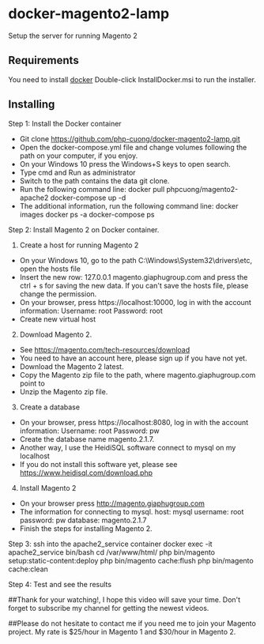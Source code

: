 # docker-magento2-lamp
Setup the server for running Magento 2

## Requirements
You need to install [docker](https://store.docker.com/editions/community/docker-ce-desktop-windows)
Double-click InstallDocker.msi to run the installer.

## Installing

Step 1: Install the Docker container

- Git clone https://github.com/php-cuong/docker-magento2-lamp.git
- Open the docker-compose.yml file and change volumes following the path on your computer, if you enjoy.
- On your Windows 10 press the Windows+S keys to open search.
- Type cmd and Run as administrator
- Switch to the path contains the data git clone.
- Run the following command line:
  docker pull phpcuong/magento2-apache2
  docker-compose up -d
- The additional information, run the following command line:
  docker images
  docker ps -a
  docker-compose ps

Step 2: Install Magento 2 on Docker container.

1. Create a host for running Magento 2

- On your Windows 10, go to the path C:\Windows\System32\drivers\etc, open the hosts file
- Insert the new row: 127.0.0.1 magento.giaphugroup.com and press the ctrl + s for saving the new data. If you can't save the hosts file, please change the permission.
- On your browser, press https://localhost:10000, log in with the account information: 
Username: root
Password: root
- Create new virtual host

2. Download Magento 2.

- See https://magento.com/tech-resources/download
- You need to have an account here, please sign up if you have not yet.
- Download the Magento 2 latest.
- Copy the Magento zip file to the path, where magento.giaphugroup.com point to
- Unzip the Magento zip file.

3. Create a database
- On your browser, press https://localhost:8080, log in with the account information: 
Username: root
Password: pw
- Create the database name magento.2.1.7.
- Another way, I use the HeidiSQL software connect to mysql on my localhost
- If you do not install this software yet, please see https://www.heidisql.com/download.php

4. Install Magento 2
- On your browser press http://magento.giaphugroup.com
- The information for connecting to mysql.
host: mysql
username: root
password: pw
database: magento.2.1.7
- Finish the steps for installing Magento 2.

Step 3: ssh into the apache2_service container
docker exec -it apache2_service bin/bash
cd /var/www/html/
php bin/magento setup:static-content:deploy
php bin/magento cache:flush
php bin/magento cache:clean

Step 4: Test and see the results

##Thank for your watching!, I hope this video will save your time. Don't forget to subscribe my channel for getting the newest videos.

##Please do not hesitate to contact me if you need me to join your Magento project. My rate is $25/hour in Magento 1 and $30/hour in Magento 2.